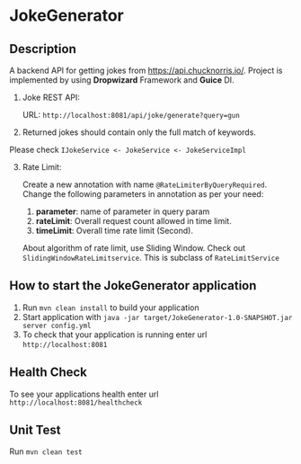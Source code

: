# JokeGenerator

## Description

A backend API for getting jokes from https://api.chucknorris.io/.
Project is implemented by using **Dropwizard** Framework and **Guice** DI. 

1. Joke REST API:

   URL: ``http://localhost:8081/api/joke/generate?query=gun``

2.  Returned jokes should contain only the full match of keywords.

   Please check ```IJokeService <- JokeService <- JokeServiceImpl```

3. Rate Limit:

   Create a new annotation with name ```@RateLimiterByQueryRequired```.
   Change the following parameters in annotation as per your need:
   1. **parameter**: name of parameter in query param
   2. **rateLimit**: Overall request count allowed in time limit.
   3. **timeLimit**: Overall time rate limit (Second).

   About algorithm of rate limit, use Sliding Window. Check out ```SlidingWindowRateLimitservice```. This is subclass of ``RateLimitService``


How to start the JokeGenerator application
---

1. Run `mvn clean install` to build your application
1. Start application with `java -jar target/JokeGenerator-1.0-SNAPSHOT.jar server config.yml`
1. To check that your application is running enter url `http://localhost:8081`

Health Check
---

To see your applications health enter url `http://localhost:8081/healthcheck`

Unit Test
---
Run `mvn clean test`

  


    



